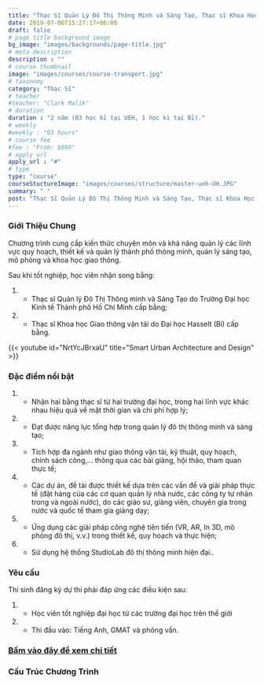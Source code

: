 ```yaml
---
title: "Thạc Sĩ Quản Lý Đô Thị Thông Minh và Sáng Tạo, Thạc sĩ Khoa Học Giao Thông"
date: 2019-07-06T15:27:17+06:00
draft: false
# page title background image
bg_image: "images/backgrounds/page-title.jpg"
# meta description
description : ""
# course thumbnail
image: "images/courses/course-transport.jpg"
# taxonomy
category: "Thạc Sĩ"
# teacher
#teacher: "Clark Malik"
# duration
duration : "2 năm (03 học kĩ tại UEH, 1 học kì tại Bỉ)."
# weekly
#weekly : "03 hours"
# course fee
#fee : "From: $699"
# apply url
apply_url : "#"
# type
type: "course"
courseStuctureImage: "images/courses/structure/master-ueh-UH.JPG"
summary: " "
post: "Thạc Sĩ Quản Lý Đô Thị Thông Minh và Sáng Tạo, Thạc sĩ Khoa Học Giao Thông"
---
```



### Giới Thiệu Chung

<!--StartFragment-->

Chương trình cung cấp kiến thức chuyên môn và khả năng quản lý các lĩnh vực quy hoạch, thiết kế và quản lý thành phố thông minh, quản lý sáng tạo, mô phỏng và khoa học giao thông.

Sau khi tốt nghiệp, học viên nhận song bằng:
1. * Thạc sĩ Quản lý Đô Thị Thông minh và Sáng Tạo do Trường Đại học Kinh tế Thành phố Hồ Chí Minh cấp bằng;
2. * Thạc sĩ Khoa học Giao thông vận tải do Đại học Hasselt (Bỉ) cấp bằng.


<!--EndFragment-->

{{< youtube id="NrtYcJBrxaU" title="Smart Urban Architecture and Design" >}}


### Đặc điểm nổi bật
1. * Nhận hai bằng thạc sĩ từ hai trường đại học, trong hai lĩnh vực khác nhau hiệu quả về mặt thời gian và chi phí hợp lý; 
2. * Đạt được năng lực tổng hợp trong quản lý đô thị thông minh và sáng tạo; 
3. * Tích hợp đa ngành như giao thông vận tải, kỹ thuật, quy hoạch, chính sách công,… thông qua các bài giảng, hội thảo, tham quan thực tế; 
4. * Các dự án, đề tài được thiết kế dựa trên các vấn đề và giải pháp thực tế (đặt hàng của các cơ quan quản lý nhà nước, các công ty tư nhân trong và ngoài nước), do các giáo sư, giảng viên, chuyên gia trong nước và quốc tế tham gia giảng dạy; 
5. * Ứng dụng các giải pháp công nghệ tiên tiến (VR, AR, In 3D, mô phỏng đô thị, v.v.) trong thiết kế, quy hoạch và thực hiện; 
6. * Sử dụng hệ thống StudioLab đô thị thông minh hiện đại..




### Yêu cầu
Thí sinh đăng ký dự thi phải đáp ứng các điều kiện sau:
1. * Học viên tốt nghiệp đại học từ các trường đại học trên thế giới
2. * Thi đầu vào: Tiếng Anh, GMAT và phỏng vấn.


### [Bấm vào đây để xem chi tiết](https://www.ueh.edu.vn/dao-tao/thac-si-tien-si/thac-si-dieu-hanh-cao-cap-emba/quan-ly-do-thi-thong-minh-va-sang-tao/?fbclid=IwAR09xSUOK2WxPuLZdZ4whONMLsnSDkAyvQqkoX0iioGizyCGdkdtBUqgig4)

### Cấu Trúc Chương Trình 
